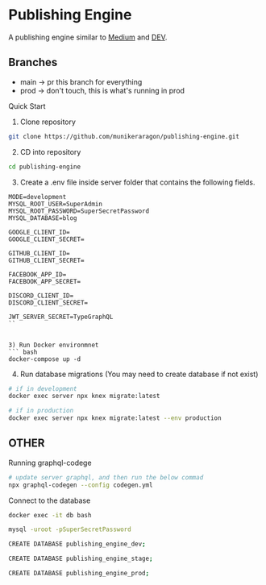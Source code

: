 # Publishing Engine
A publishing engine similar to [Medium](https://medium.com/) and [DEV](https://dev.to/).

## Branches 
- main -> pr this branch for everything
- prod -> don't touch, this is what's running in prod


Quick Start
1) Clone repository
``` bash 
git clone https://github.com/munikeraragon/publishing-engine.git
```

2) CD into repository
``` bash
cd publishing-engine
```

3) Create a .env file inside server folder that contains the following fields.
```
MODE=development
MYSQL_ROOT_USER=SuperAdmin
MYSQL_ROOT_PASSWORD=SuperSecretPassword
MYSQL_DATABASE=blog

GOOGLE_CLIENT_ID=
GOOGLE_CLIENT_SECRET=

GITHUB_CLIENT_ID= 
GITHUB_CLIENT_SECRET=

FACEBOOK_APP_ID=
FACEBOOK_APP_SECRET=

DISCORD_CLIENT_ID=
DISCORD_CLIENT_SECRET=

JWT_SERVER_SECRET=TypeGraphQL
``


3) Run Docker environmnet
``` bash
docker-compose up -d
```

4) Run database migrations (You may need to create database if not exist)
``` bash
# if in development
docker exec server npx knex migrate:latest

# if in production
docker exec server npx knex migrate:latest --env production
```


## OTHER

Running graphql-codege
``` bash
# update server graphql, and then run the below commad
npx graphql-codegen --config codegen.yml
```

Connect to the database
``` bash
docker exec -it db bash

mysql -uroot -pSuperSecretPassword

CREATE DATABASE publishing_engine_dev;

CREATE DATABASE publishing_engine_stage;

CREATE DATABASE publishing_engine_prod;
```

